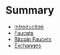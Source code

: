 # Summary

* [Introduction](README.md)
* [Faucets](faucets.md)
* [Bitcoin Faucets](bitcoin-faucets.md)
* [Exchanges](chapter1.md)

